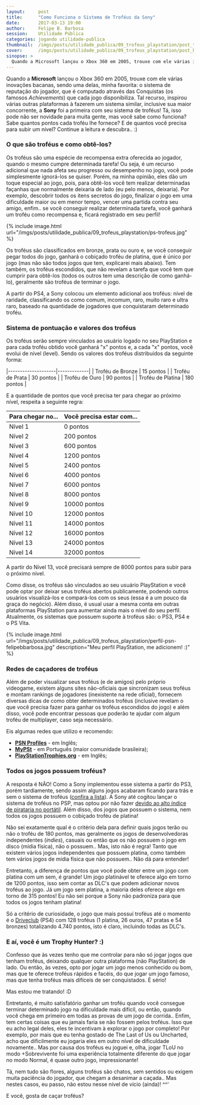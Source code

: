 ```yaml
---
layout:     post
title:      "Como Funciona o Sistema de Troféus da Sony"
date:       2017-03-13 19:00
author:     Felipe B. Barbosa
session:    Utilidade Pública
categories: jogando utilidade-publica
thumbnail:  /imgs/posts/utilidade_publica/09_trofeus_playstation/post_thumbnail.jpg
cover:      /imgs/posts/utilidade_publica/09_trofeus_playstation/post_header.jpg
sinopse: >
  Quando a Microsoft lançou o Xbox 360 em 2005, trouxe com ele várias inovações bacanas, sendo uma delas, minha favorita: o sistema de reputação do jogador, que é computado através das Conquistas (os famosos Achievements) que cada jogo disponibiliza. Tal recurso, inspirou várias outras plataformas à fazerem um sistema similar, inclusive sua maior concorrente, a Sony foi a primeira com seu sistema de troféus! Tá, isso pode não ser novidade para muita gente, mas você sabe como funciona? Sabe quantos pontos cada troféu lhe fornece? E de quantos você precisa para subir um nível? Continue a leitura e descubra.. :)
---
```

Quando a **Microsoft** lançou o Xbox 360 em 2005, trouxe com ele várias inovações bacanas, sendo uma delas, minha favorita: o sistema de reputação do jogador, que é computado através das Conquistas (os famosos *Achievements*) que cada jogo disponibiliza. Tal recurso, inspirou várias outras plataformas à fazerem um sistema similar, inclusive sua maior concorrente, a **Sony** foi a primeira com seu sistema de troféus! Tá, isso pode não ser novidade para muita gente, mas você sabe como funciona? Sabe quantos pontos cada troféu lhe fornece? E de quantos você precisa para subir um nível? Continue a leitura e descubra.. :)

### O que são troféus e como obtê-los?

Os troféus são uma espécie de recompensa extra oferecida ao jogador, quando o mesmo cumpre determinada tarefa! Ou seja, é um recurso adicional que nada afeta seu progresso ou desempenho no jogo, você pode simplesmente ignorá-los se quiser. Porém, na minha opinião, eles dão um toque especial ao jogo, pois, para obtê-los você tem realizar determinadas façanhas que normalmente deixaria de lado (eu pelo menos, deixaria). Por exemplo, descobrir todos os itens secretos do jogo, finalizar o jogo em uma dificuldade maior ou em menor tempo, vencer uma partida contra seu amigo, enfim.. se você conseguir realizar determinada tarefa, você ganhará um troféu como recompensa e, ficará registrado em seu perfil!

{% include image.html url="/imgs/posts/utilidade_publica/09_trofeus_playstation/ps-trofeus.jpg" %}

Os troféus são classificados em bronze, prata ou ouro e, se você conseguir pegar todos do jogo, ganhará o cobiçado troféu de platina, que é único por jogo (mas não são todos jogos que tem, explicarei mais abaixo). Tem também, os troféus escondidos, que não revelam a tarefa que você tem que cumprir para obtê-los (todos os outros tem uma descrição de como ganhá-lo), geralmente são troféus de terminar o jogo.

A partir do PS4, a Sony colocou um elemento adicional aos troféus: nível de raridade, classificando os como comum, incomum, raro, muito raro e ultra raro, baseado na quantidade de jogadores que conquistaram determinado troféu.

### Sistema de pontuação e valores dos troféus

Os troféus serão sempre vinculados ao usuário logado no seu PlayStation e para cada troféu obtido você ganhará "x" pontos e, a cada "x" pontos, você evolui de nível (level). Sendo os valores dos troféus distribuídos da seguinte forma:

|--------------------|-------------|
| Troféu de Bronze   | 15 pontos   |
| Troféu de Prata    | 30 pontos   |
| Troféu de Ouro     | 90 pontos   |
| Troféu de Platina  | 180 pontos  |  

E a quantidade de pontos que você precisa ter para chegar ao próximo nível, respeita a seguinte regra:

| Para chegar no...     | Você precisa estar com... |
|-----------------------|---------------------------|
| Nível 1               | 0 pontos                  |
| Nível 2               | 200 pontos                |
| Nível 3               | 600 pontos                |
| Nível 4               | 1200 pontos               |
| Nível 5               | 2400 pontos               |
| Nível 6               | 4000 pontos               |
| Nível 7               | 6000 pontos               |
| Nível 8               | 8000 pontos               |
| Nível 9               | 10000 pontos              |
| Nível 10              | 12000 pontos              |
| Nível 11              | 14000 pontos              |
| Nível 12              | 16000 pontos              |
| Nível 13              | 24000 pontos              |
| Nível 14              | 32000 pontos              |

A partir do Nível 13, você precisará sempre de 8000 pontos para subir para o próximo nível.

Como disse, os troféus são vinculados ao seu usuário PlayStation e você pode optar por deixar seus troféus abertos publicamente, podendo outros usuários visualizá-los e compará-los com os seus (essa é a um pouco da graça do negócio). Além disso, é usual usar a mesma conta em outras plataformas PlayStation para aumentar ainda mais o nível do seu perfil. Atualmente, os sistemas que possuem suporte à troféus são: o PS3, PS4 e o PS Vita.

{% include image.html url="/imgs/posts/utilidade_publica/09_trofeus_playstation/perfil-psn-felipebbarbosa.jpg"
   description="Meu perfil PlayStation, me adicionem! :)" %}

### Redes de caçadores de troféus

Além de poder visualizar seus troféus (e de amigos) pelo próprio videogame, existem alguns sites não-oficiais que sincronizam seus troféus e montam rankings de jogadores (inexistente na rede oficial), fornecem diversas dicas de como obter determinados troféus (inclusive revelam o que você precisa fazer para ganhar os troféus escondidos do jogo) e além disso, você pode encontrar pessoas que poderão te ajudar com algum troféu de multiplayer, caso seja necessário.

Eis algumas redes que utilizo e recomendo:

- **[PSN Profiles](https://psnprofiles.com/)** - em Inglês;
- **[MyPSt](http://mypst.com.br/)** - em Português (maior comunidade brasileira);
- **[PlayStationTrophies.org](http://www.playstationtrophies.org/profile/)** - em Inglês;

### Todos os jogos possuem troféus?

A resposta é NÃO! Como a Sony implementou esse sistema a partir do PS3, porém tardiamente, sendo assim alguns jogos acabaram ficando para trás e sem o sistema de troféus ([confira a lista](/jogando/utilidade-publica/2016/07/13/lista-jogos-sem-trofeus-ps3.html)). A Sony até cogitou lançar o sistema de troféus no PSP, mas optou por não fazer [devido ao alto índice de  pirataria no portátil](https://jogos.uol.com.br/ultimas-noticias/2009/06/09/pirataria-matou-sistema-de-trofeus-do-psp-diz-sony.htm). Além disso, dos jogos que possuem o sistema, nem todos os jogos possuem o cobiçado troféu de platina!

Não sei exatamente qual é o critério dela para definir quais jogos terão ou não o troféu de 180 pontos, mas geralmente os jogos de desenvolvedoras independentes (*indies*), casuais ou então que os não possuem o jogo em disco (mídia física), não o possuem.. Mas, isto não é regra! Tanto que existem vários jogos independentes que possuem platina, como também tem vários jogos de mídia física que não possuem.. Não dá para entender!

Entretanto, a diferença de pontos que você pode obter entre um jogo com platina com um sem, é grande! Um jogo platinável te oferece algo em torno de 1200 pontos, isso sem contar as DLC's que podem adicionar novos troféus ao jogo. Já um jogo sem platina, a maioria deles oferece algo em torno de 315 pontos! Eu não sei porque a Sony não padroniza para que todos os jogos tenham platina!

Só a critério de curiosidade, o jogo que mais possuí troféus até o momento é o [Driveclub](https://psnprofiles.com/games?order=points) (PS4) com 128 troféus (1 platina, 26 ouros, 47 pratas e 54 bronzes) totalizando 4.740 pontos, isto é claro, incluindo todas as DLC's.

### E aí, você é um Trophy Hunter? :)

Confesso que às vezes tenho que me controlar para não só jogar jogos que tenham troféus, deixando qualquer outra plataforma (não PlayStation) de lado. Ou então, às vezes, opto por jogar um jogo menos conhecido ou bom, mas que te oferece troféus rápidos e facéis, do que jogar um jogo famoso, mas que tenha troféus mais difíceis de ser conquistados. É sério!

Mas estou me tratando! :D

Entretanto, é muito satisfatório ganhar um troféu quando você consegue terminar determinado jogo na dificuldade mais difícil, ou então, quando você chega em primeiro em todas as provas de um jogo de corrida.. Enfim, tem certas coisas que eu jamais faria se não fossem pelos troféus. Isso que eu acho legal deles, eles te incentivam à explorar o jogo por completo! Por exemplo, por mais que eu tenha gostado de The Last of Us ou Uncharted, acho que dificilmente eu jogaria eles em outro nível de dificuldade novamente.. Mas por causa dos troféus eu joguei e, olha, jogar TLoU no modo +Sobrevivente foi uma experiência totalmente diferente do que jogar no modo Normal, é quase outro jogo, impressionante!

Tá, nem tudo são flores, alguns troféus são chatos, sem sentidos ou exigem muita paciência do jogador, que chegam a desanimar a caçada.. Mas nestes casos, eu passo, não estou nesse nível de vício (ainda)! ^^'

E você, gosta de caçar troféus?  
